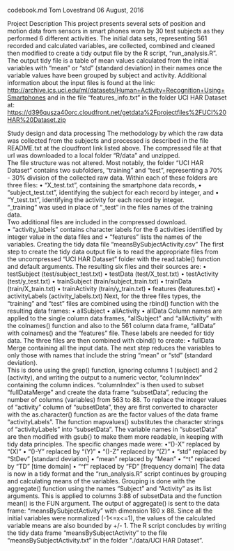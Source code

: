 codebook.md	Tom Lovestrand	06 August, 2016

Project Description
This project presents several sets of position and motion data from sensors in smart phones worn by 30 test subjects as they 
performed 6 different activities. The initial data sets, representing 561 recorded and calculated variables, are collected, 
combined and cleaned then modified to create a tidy output file by the R script, “run_analysis.R”.  The output tidy file is 
a table of mean values calculated from the initial variables with “mean” or “std” (standard deviation) in their names once 
the variable values have been grouped by subject and activity. 
Additional information about the input files is found at the link:
http://archive.ics.uci.edu/ml/datasets/Human+Activity+Recognition+Using+Smartphones
and in the file “features_info.txt” in the folder UCI HAR Dataset at:
https://d396qusza40orc.cloudfront.net/getdata%2Fprojectfiles%2FUCI%20HAR%20Dataset.zip 

Study design and data processing
The methodology by which the raw data was collected from the subjects and processed is described in the file README.txt at 
the cloudfront link listed above.  The compressed file at that url was downloaded to a local folder “R/data” and unzipped.  
The file structure was not altered. Most notably, the folder “UCI HAR Dataset” contains two subfolders, “training” and “test”,
representing a 70% - 30% division of the collected raw data. Within each of these folders are three files: 
• “X_test.txt”, containing the smartphone data records, 
• “subject_test.txt”, identifying the subject for each record by integer, and
• “Y_test.txt”, identifying the activity for each record by integer.  
“_training” was used in place of “_test” in the files names of the training data.  
Two additional files are included in the compressed download.  
• “activity_labels” contains character labels for the 6 activities identified by integer value in the data files and 
• “features” lists the names of the variables. 
Creating the tidy data file “meansBySubjectActivity.csv”
The first step to create the tidy data output file is to read the appropriate files from the uncompressed “UCI HAR Dataset”
folder with the read.table() function and default arguments. The resulting six files and their sources are:
• testSubject (test/subject_test.txt)
• testData (test/X_test.txt)
• testActivity (test/y_test.txt)
• trainSubject (train/subject_train.txt)
• trainData (train/X_train.txt)
• trainActivity (train/y_train.txt)
• features (features.txt)
• activityLabels (activity_labels.txt)
Next, for the three files types, the “training” and “test” files are combined using the rbind() function with the resulting
data frames:
• allSubject
• allActivity
• allData
Column names are applied to the single column data frames, “allSubject” and “allActivity” with the colnames() function and 
also to the 561 column data frame,  “allData” with colnames() and the “features” file.  These labels are needed for tidy 
data. The three files are then combined with cbind() to create:
•  fullData Merge
 containing all the input data.
The next step reduces the variables to only those with names that include the string “mean” or “std” (standard deviation).  
This is done using the grep() function, ignoring columns 1 (subject) and 2 (activity), and writing the output to a numeric 
vector, “columnIndex” containing the column indices.  “columnIndex” is then used to subset “fullDataMerge” and create the 
data frame “subsetData”, reducing the number of columns (variables) from 563 to 88. 
To replace the integer values of “activity” column of “subsetData”, they are first converted to character with the 
as.character() function as are the factor values of the data frame “activityLabels”.  The function mapvalues() substitutes 
the character strings of “activityLabels” into “subsetData”.
The variable names in “subsetData” are then modified with gsub() to make them more readable, in keeping with tidy data 
principles.  The specific changes made were:
•“()-X” replaced by “(X)”
• “()-Y” replaced by “(Y)”
• “()-Z” replaced by “(Z)”
• “std” replaced by “StDev” [standard deviation]
• “mean” replaced by “Mean”
• “^t” replaced by “TD” [time domain]
• “^f” replaced by “FD” [frequency domain]
The data is now in a tidy format and the “run_analysis.R” script continues by grouping and calculating means of the variables.
Grouping is done with the aggregate() function using the names “Subject” and “Activity” as its list arguments.  This is applied
to columns 3:88 of subsetData and the function mean() is the FUN argument.   The output of aggregate() is sent to the data 
frame:
“meansBySubjectActivity” 
with dimension 180 x 88.  Since all the initial variables were normalized (-1<=x<=1), the values of the calculated variable 
means are also bounded by +/- 1.
The R script concludes by writing the tidy data frame “meansBySubjectActivity” to the file “meansBySubjectActivity.txt” in 
the folder "./data/UCI HAR Dataset”.  
